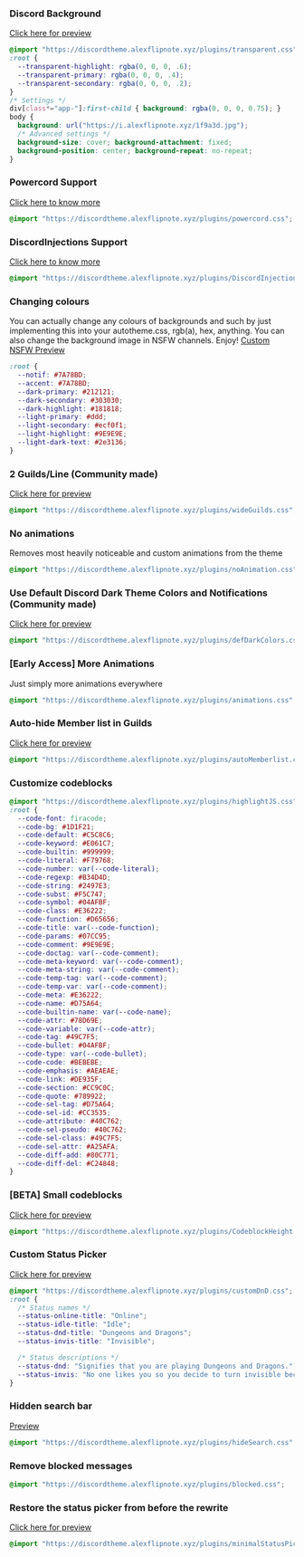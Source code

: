### Discord Background
[Click here for preview](https://i.alexflipnote.xyz/9a565b.png)
```css
@import "https://discordtheme.alexflipnote.xyz/plugins/transparent.css";
:root {
  --transparent-highlight: rgba(0, 0, 0, .6);
  --transparent-primary: rgba(0, 0, 0, .4);
  --transparent-secondary: rgba(0, 0, 0, .2);
}
/* Settings */
div[class*="app-"]:first-child { background: rgba(0, 0, 0, 0.75); }
body {
  background: url("https://i.alexflipnote.xyz/1f9a3d.jpg");
  /* Advanced settings */
  background-size: cover; background-attachment: fixed;
  background-position: center; background-repeat: no-repeat;
}
```

### Powercord Support
[Click here to know more](https://github.com/Aetheryx/powercord)
```css
@import "https://discordtheme.alexflipnote.xyz/plugins/powercord.css";
```


### DiscordInjections Support
[Click here to know more](https://github.com/DiscordInjections/Plugins)
```css
@import "https://discordtheme.alexflipnote.xyz/plugins/DiscordInjections.css";
```

### Changing colours
You can actually change any colours of backgrounds and such by just implementing
this into your autotheme.css, rgb(a), hex, anything.
You can also change the background image in NSFW channels. Enjoy!
[Custom NSFW Preview](https://light-theme-hurts.my-ey.es/4bbd82.png)
```css
:root {
  --notif: #7A78BD;
  --accent: #7A78BD;
  --dark-primary: #212121;
  --dark-secondary: #303030;
  --dark-highlight: #181818;
  --light-primary: #ddd;
  --light-secondary: #ecf0f1;
  --light-highlight: #9E9E9E;
  --light-dark-text: #2e3136;
}
```

### 2 Guilds/Line (Community made)
[Click here for preview](https://i.alexflipnote.xyz/60b9cb.png)
```css
@import "https://discordtheme.alexflipnote.xyz/plugins/wideGuilds.css";
```

### No animations
Removes most heavily noticeable and custom animations from the theme
```css
@import "https://discordtheme.alexflipnote.xyz/plugins/noAnimation.css";
```

### Use Default Discord Dark Theme Colors and Notifications (Community made)
[Click here for preview](https://i.alexflipnote.xyz/cf921f.png)
```css
@import "https://discordtheme.alexflipnote.xyz/plugins/defDarkColors.css";
```

### [Early Access] More Animations
Just simply more animations everywhere
```css
@import "https://discordtheme.alexflipnote.xyz/plugins/animations.css";
```

### Auto-hide Member list in Guilds
[Click here for preview](https://i.alexflipnote.xyz/cc78b7.gif)
```css
@import "https://discordtheme.alexflipnote.xyz/plugins/autoMemberlist.css";
```

### Customize codeblocks
```css
@import "https://discordtheme.alexflipnote.xyz/plugins/highlightJS.css";
:root {
  --code-font: firacode;
  --code-bg: #1D1F21;
  --code-default: #C5C8C6;
  --code-keyword: #E061C7;
  --code-builtin: #999999;
  --code-literal: #F79768;
  --code-number: var(--code-literal);
  --code-regexp: #B34D4D;
  --code-string: #2497E3;
  --code-subst: #F5C747;
  --code-symbol: #04AFBF;
  --code-class: #E36222;
  --code-function: #D65656;
  --code-title: var(--code-function);
  --code-params: #07CC95;
  --code-comment: #9E9E9E;
  --code-doctag: var(--code-comment);
  --code-meta-keyword: var(--code-comment);
  --code-meta-string: var(--code-comment);
  --code-temp-tag: var(--code-comment);
  --code-temp-var: var(--code-comment);
  --code-meta: #E36222;
  --code-name: #D75A64;
  --code-builtin-name: var(--code-name);
  --code-attr: #78D69E;
  --code-variable: var(--code-attr);
  --code-tag: #49C7F5;
  --code-bullet: #04AFBF;
  --code-type: var(--code-bullet);
  --code-code: #BEBEBE;
  --code-emphasis: #AEAEAE;
  --code-link: #DE935F;
  --code-section: #CC9C0C;
  --code-quote: #789922;
  --code-sel-tag: #D75A64;
  --code-sel-id: #CC3535;
  --code-attribute: #40C762;
  --code-sel-pseudo: #40C762;
  --code-sel-class: #49C7F5;
  --code-sel-attr: #A25AFA;
  --code-diff-add: #80C771;
  --code-diff-del: #C24848;
}
```

### [BETA] Small codeblocks
[Click here for preview](https://cdn.discordapp.com/attachments/298834205180166145/299626124017664000/preview.gif)
```css
@import "https://discordtheme.alexflipnote.xyz/plugins/CodeblockHeight.css";
```

### Custom Status Picker
[Click here for preview](https://light-theme-hurts.my-ey.es/0245f1.png)
```css
@import "https://discordtheme.alexflipnote.xyz/plugins/customDnD.css";
:root {
  /* Status names */
  --status-online-title: "Online";
  --status-idle-title: "Idle";
  --status-dnd-title: "Dungeons and Dragons";
  --status-invis-title: "Invisible";

  /* Status descriptions */
  --status-dnd: "Signifies that you are playing Dungeons and Dragons.";
  --status-invis: "No one likes you so you decide to turn invisible because people don't notice you anyway.";
}
```

### Hidden search bar
[Preview](https://i.alexflipnote.xyz/ec15b8.gif)
```css
@import "https://discordtheme.alexflipnote.xyz/plugins/hideSearch.css";
```

### Remove blocked messages
```css
@import "https://discordtheme.alexflipnote.xyz/plugins/blocked.css";
```

### Restore the status picker from before the rewrite
[Click here for preview](http://i.imgur.com/PjKdIla.gif)
```css
@import "https://discordtheme.alexflipnote.xyz/plugins/minimalStatusPicker.css";
```
